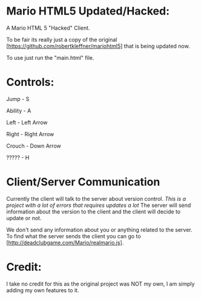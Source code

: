 # Mario HTML5 Updated/Hacked:
A Mario HTML 5 "Hacked" Client.

To be fair its really just a copy of the original [https://github.com/robertkleffner/mariohtml5] that is being updated now.

To use just run the "main.html" file.

# Controls:
Jump - S

Ability - A

Left - Left Arrow

Right - Right Arrow

Crouch - Down Arrow

????? - H

# Client/Server Communication
Currently the client will talk to the server about version control. *This is a project with a lot of errors that requires updates a lot* The server will send information about the version to the client and the client will decide to update or not.

We don't send any information about you or anything related to the server. To find what the server sends the client you can go to [http://deadclubgame.com/Mario/realmario.js].

# Credit:
I take no credit for this as the original project was NOT my own, I am simply adding my own features to it.
